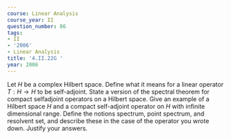 ```yaml
---
course: Linear Analysis
course_year: II
question_number: 86
tags:
- II
- '2006'
- Linear Analysis
title: '4.II.22G '
year: 2006
---
```



Let $H$ be a complex Hilbert space. Define what it means for a linear operator $T: H \rightarrow H$ to be self-adjoint. State a version of the spectral theorem for compact selfadjoint operators on a Hilbert space. Give an example of a Hilbert space $H$ and a compact self-adjoint operator on $H$ with infinite dimensional range. Define the notions spectrum, point spectrum, and resolvent set, and describe these in the case of the operator you wrote down. Justify your answers.